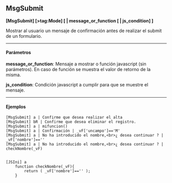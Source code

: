 ## MsgSubmit

**[MsgSubmit] [>tag:Mode] [ | message_or_function [ | js_condition] ]**

Mostrar al usuario un mensaje de confirmación antes de realizar el submit de un formulario.

---

#### Parámetros

**message_or_function**: Mensaje a mostrar o función javascript (sin parámetros). En caso de función se muestra el valor de retorno de la misma.

**js_condition**: Condición javascript a cumplir para que se muestre el mensaje.

---

#### Ejemplos

```
[MsgSubmit] a | Confirme que desea realizar el alta
[MsgSubmit] bR | Confirme que desea eliminar el registro.
[MsgSubmit] a | mifuncion() 
[MsgSubmit] a | Confirmación | _vF['uncampo']=='M'
[MsgSubmit] a | No ha introducido el nombre,<br>¿ desea continuar ? | _vF['nombre']==''
[MsgSubmit] a | No ha introducido el nombre,<br>¿ desea continuar ? | checkNombre(_vF)


[JSIni] a
	function checkNombre(_vF){
    	return ( _vF['nombre']=='' );
    }

```

